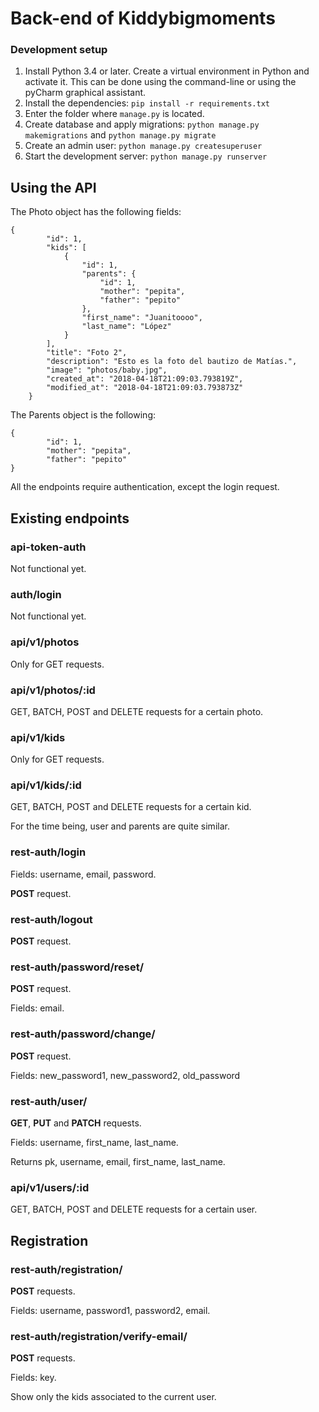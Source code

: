 # Back-end of Kiddybigmoments

### Development setup

1. Install Python 3.4 or later. Create a virtual environment in Python and activate it. This can be done using the command-line or using the pyCharm graphical assistant.
2. Install the dependencies: `pip install -r requirements.txt`
3. Enter the folder where `manage.py` is located.
4. Create database and apply migrations: `python manage.py makemigrations` and `python manage.py migrate`
5. Create an admin user: `python manage.py createsuperuser`
6. Start the development server: `python manage.py runserver`


## Using the API

The Photo object has the following fields:

```
{
        "id": 1,
        "kids": [
            {
                "id": 1,
                "parents": {
                    "id": 1,
                    "mother": "pepita",
                    "father": "pepito"
                },
                "first_name": "Juanitoooo",
                "last_name": "López"
            }
        ],
        "title": "Foto 2",
        "description": "Esto es la foto del bautizo de Matías.",
        "image": "photos/baby.jpg",
        "created_at": "2018-04-18T21:09:03.793819Z",
        "modified_at": "2018-04-18T21:09:03.793873Z"
    }

```

The Parents object is the following:

```
{
        "id": 1,
        "mother": "pepita",
        "father": "pepito"
}
```

All the endpoints require authentication, except the login request.

## Existing endpoints

### api-token-auth
Not functional yet.

### auth/login
Not functional yet.

### api/v1/photos

Only for GET requests.

### api/v1/photos/:id

GET, BATCH, POST and DELETE requests for a certain photo.

### api/v1/kids

Only for GET requests.

### api/v1/kids/:id

GET, BATCH, POST and DELETE requests for a certain kid.


For the time being, user and parents are quite similar.

### rest-auth/login

Fields: username, email, password.

**POST** request.

### rest-auth/logout    
**POST** request.

### rest-auth/password/reset/ 
**POST** request.

Fields: email.

### rest-auth/password/change/
**POST** request.

Fields: new_password1, new_password2, old_password

### rest-auth/user/ 
**GET**, **PUT** and **PATCH** requests.

Fields: username, first_name, last_name.

Returns pk, username, email, first_name, last_name.

### api/v1/users/:id

GET, BATCH, POST and DELETE requests for a certain user.

## Registration


### rest-auth/registration/

**POST** requests.

Fields: username, password1, password2, email.

### rest-auth/registration/verify-email/

**POST** requests.

Fields: key.




Show only the kids associated to the current user. 
